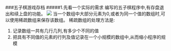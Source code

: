 ###五子棋游戏存档
#####1.先看一个实际的需求
编写的五子棋程序中,有存盘退出和续上盘的功能。
<img src="/Users/sun/Desktop/Learn/zimage/DataStructures"/>
当一个数组中大部分元素为0,或者为同一个值的数组时,可以使用稀疏数组来保存该数组。稀疏数组的处理方法是:1) 记录数组一共有几行几列,有多少个不同的值2) 把具有不同值的元素的行列及值记录在一个小规模的数组中,从而缩小程序的规模